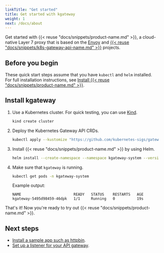 ```yaml
---
linkTitle: "Get started"
title: Get started with kgateway
weight: 1
next: /docs/about
---
```


Get started with {{< reuse "docs/snippets/product-name.md" >}}, a cloud-native Layer 7 proxy that is based on the [Envoy](https://www.envoyproxy.io/) and [{{< reuse "docs/snippets/k8s-gateway-api-name.md" >}}](https://gateway-api.sigs.k8s.io/) projects.

## Before you begin

These quick start steps assume that you have `kubectl` and `helm` installed. For full installation instructions, see [Install {{< reuse "docs/snippets/product-name.md" >}}](/docs/operations/install).

## Install kgateway

1. Use a Kubernetes cluster. For quick testing, you can use [Kind](https://kind.sigs.k8s.io/).

   ```sh
   kind create cluster
   ```

2. Deploy the Kubernetes Gateway API CRDs.

   ```sh
   kubectl apply --kustomize "https://github.com/kubernetes-sigs/gateway-api/config/crd/experimental?ref=v1.2.1"
   ```

3. Install {{< reuse "docs/snippets/product-name.md" >}} by using Helm.

   ```sh
   helm install --create-namespace --namespace kgateway-system --version v2.0.0-main kgateway oci://ghcr.io/kgateway-dev/charts/kgateway
   ```

4. Make sure that `kgateway` is running.

   ```sh
   kubectl get pods -n kgateway-system
   ```

   Example output:

   ```
   NAME                        READY   STATUS    RESTARTS   AGE
   kgateway-5495d98459-46dpk   1/1     Running   0          19s
   ```

That's it! Now you're ready to try out {{< reuse "docs/snippets/product-name.md" >}}.

## Next steps

- [Install a sample app such as httpbin](/docs/operations/sample-app/).
- [Set up a listener for your API gateway](/docs/setup/listeners/).

